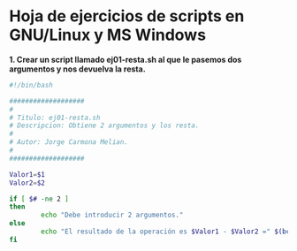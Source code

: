 # Hoja de ejercicios de scripts en GNU/Linux y MS Windows

<b>1. Crear un script llamado ej01-resta.sh al que le pasemos dos argumentos y nos devuelva la resta.</b>

```bash
#!/bin/bash

###################
#
# Titulo: ej01-resta.sh
# Descripcion: Obtiene 2 argumentos y los resta.
#
# Autor: Jorge Carmona Melian.
#
###################

Valor1=$1
Valor2=$2

if [ $# -ne 2 ]
then
        echo "Debe introducir 2 argumentos."
else
        echo "El resultado de la operación es $Valor1 - $Valor2 =" $(bc <<< "$1-$2").
fi
```